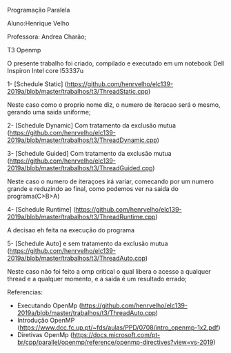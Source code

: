 Programação Paralela

Aluno:Henrique Velho

Professora: Andrea Charão;

T3 Openmp

O presente trabalho foi criado, compilado e executado em um notebook Dell Inspiron Intel core I53337u

1- [Schedule Static] (https://github.com/henrvelho/elc139-2019a/blob/master/trabalhos/t3/ThreadStatic.cpp)

Neste caso como o proprio nome diz, o numero de iteracao será o mesmo, gerando uma saida uniforme;

2- [Schedule Dynamic] Com tratamento da exclusão mutua (https://github.com/henrvelho/elc139-2019a/blob/master/trabalhos/t3/ThreadDynamic.cpp)

3- [Schedule Guided] Com tratamento da exclusão mutua (https://github.com/henrvelho/elc139-2019a/blob/master/trabalhos/t3/ThreadGuided.cpp)

Neste caso o numero de iteraçoes irá variar, comecando por um numero grande e reduzindo ao final, como podemos ver na saida do programa(C>B>A)

4- [Schedule Runtime] (https://github.com/henrvelho/elc139-2019a/blob/master/trabalhos/t3/ThreadRuntime.cpp)

A decisao eh feita na execução do programa

5- [Schedule Auto] e sem tratamento da exclusão mutua (https://github.com/henrvelho/elc139-2019a/blob/master/trabalhos/t3/ThreadAuto.cpp)

Neste caso não foi feito a omp critical o qual libera o acesso a qualquer thread e a qualquer momento, e a saida é um resultado errado;

Referencias:

- Executando OpenMp (https://github.com/henrvelho/elc139-2019a/blob/master/trabalhos/t3/ThreadAuto.cpp)
- Introdução OpenMP (https://www.dcc.fc.up.pt/~fds/aulas/PPD/0708/intro_openmp-1x2.pdf)
- Diretivas OpenMp (https://docs.microsoft.com/pt-br/cpp/parallel/openmp/reference/openmp-directives?view=vs-2019)
